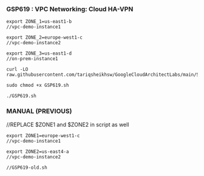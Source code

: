 ### GSP619 :  VPC Networking: Cloud HA-VPN 

```
export ZONE_1=us-east1-b
//vpc-demo-instance1

export ZONE_2=europe-west1-c
//vpc-demo-instance2

export ZONE_3=us-east1-d
//on-prem-instance1
```

```
curl -LO raw.githubusercontent.com/tariqsheikhsw/GoogleCloudArchitectLabs/main/Solutions/GSP619.sh

sudo chmod +x GSP619.sh

./GSP619.sh
```

### MANUAL (PREVIOUS)

//REPLACE $ZONE1 and $ZONE2 in script as well

```
export ZONE1=europe-west1-c
//vpc-demo-instance1

export ZONE2=us-east4-a
//vpc-demo-instance2

//GSP619-old.sh
```




